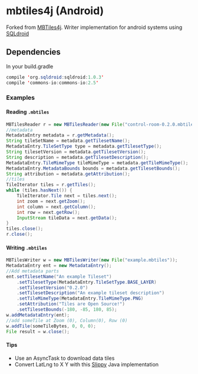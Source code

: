 # mbtiles4j (Android)

Forked from [MBTiles4j](https://github.com/imintel/mbtiles4j). Writer implementation for android systems using [SQLdroid](https://github.com/SQLDroid/SQLDroid)

## Dependencies

In your build.gradle

```java
compile 'org.sqldroid:sqldroid:1.0.3'
compile 'commons-io:commons-io:2.5'
```

### Examples

#### Reading `.mbtiles`

```java
MBTilesReader r = new MBTilesReader(new File("control-room-0.2.0.mbtiles"));
//metadata
MetadataEntry metadata = r.getMetadata();
String tileSetName = metadata.getTilesetName();
MetadataEntry.TileSetType type = metadata.getTilesetType();
String tilesetVersion = metadata.getTilesetVersion();
String description = metadata.getTilesetDescription();
MetadataEntry.TileMimeType tileMimeType = metadata.getTileMimeType();
MetadataEntry.MetadataBounds bounds = metadata.getTilesetBounds();
String attribution = metadata.getAttribution();
//tiles
TileIterator tiles = r.getTiles();
while (tiles.hasNext()) {
	TileIterator.Tile next = tiles.next();
	int zoom = next.getZoom();
	int column = next.getColumn();
	int row = next.getRow();
	InputStream tileData = next.getData();        
}
tiles.close();
r.close();
```

#### Writing `.mbtiles`

```java
MBTilesWriter w = new MBTilesWriter(new File("example.mbtiles"));
MetadataEntry ent = new MetadataEntry();
//Add metadata parts
ent.setTilesetName("An example Tileset")
	.setTilesetType(MetadataEntry.TileSetType.BASE_LAYER)
	.setTilesetVersion("0.2.0")
	.setTilesetDescription("An example tileset description")
	.setTileMimeType(MetadataEntry.TileMimeType.PNG)
	.setAttribution("Tiles are Open Source!")
	.setTilesetBounds(-180, -85, 180, 85);
w.addMetadataEntry(ent);
//add someTile at Zoom (0), Column(0), Row (0)
w.addTile(someTileBytes, 0, 0, 0);
File result = w.close();
```

#### Tips

* Use an AsyncTask to download data tiles
* Convert LatLng to X Y with this [Slippy](https://wiki.openstreetmap.org/wiki/Slippy_map_tilenames#Java) Java implementation

